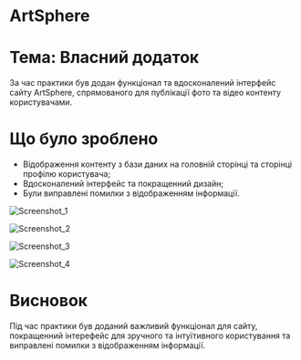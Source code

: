 # ArtSphere

# Тема: Власний додаток

За час практики був додан функціонал та вдосконалений інтерфейс сайту ArtSphere, спрямованого для публікації фото та відео контенту користувачами.

# Що було зроблено

* Відображення контенту з бази даних на головній сторінці та сторінці профілю користувача;
* Вдосконалений інтерфейс та покращенний дизайн;
* Були виправлені помилки з відображенням інформації.

![Screenshot_1](https://github.com/user-attachments/assets/77216680-7e65-4bf4-82fd-bef9ae19ad11)

![Screenshot_2](https://github.com/user-attachments/assets/eb4b32bd-9b46-422f-959c-4076b49bec8f)

![Screenshot_3](https://github.com/user-attachments/assets/573775bc-6ce4-4c0d-894b-e029fab27be4)

![Screenshot_4](https://github.com/user-attachments/assets/dbd9eb3b-bb51-4b02-a73c-2f77ae29609c)

# Висновок

Під час практики був доданий важливий функціонал для сайту, покращенний інтерефейс для зручного та інтуїтивного користування та виправлені помилки з відображенням інформації.
